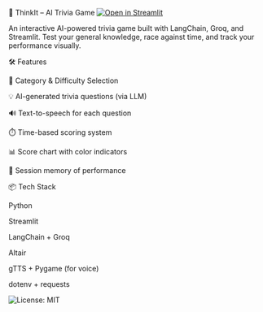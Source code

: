 🧠 ThinkIt – AI Trivia Game [![Open in Streamlit](https://static.streamlit.io/badges/streamlit_badge_black_white.svg)](https://thinkit-zwf4defwn9gaytrh6f47r8.streamlit.app/)

An interactive AI-powered trivia game built with LangChain, Groq, and Streamlit. Test your general knowledge, race against time, and track your performance visually.

🛠️ Features

🎯 Category & Difficulty Selection

💡 AI-generated trivia questions (via LLM)

🔊 Text-to-speech for each question

⏱️ Time-based scoring system

📊 Score chart with color indicators

🧠 Session memory of performance

📦 Tech Stack

Python

Streamlit

LangChain + Groq

Altair

gTTS + Pygame (for voice)

dotenv + requests



![License: MIT](https://img.shields.io/badge/License-MIT-yellow.svg)
